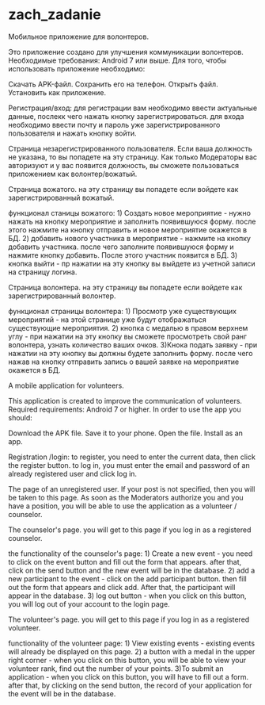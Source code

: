 # zach_zadanie
Мобильное приложение для волонтеров.

Это приложение создано для улучшения коммуникации волонтеров. Необходимые требования: Android 7 или выше. Для того, чтобы использовать приложение необходимо:

Скачать APK-файл. 
Сохранить его на телефон. 
Открыть файл. 
Установить как приложение.

Регистрация/вход: для регистрации вам необходимо ввести актуальные данные, послекк чего нажать кнопку зарегистрироваться. для входа необходимо ввести почту и пароль уже зарегистрированного пользователя и нажать кнопку войти.

Страница незарегистрированного пользователя. Если ваша должность не указана, то вы попадете на эту страницу. Как только Модераторы вас авторизуют и у вас появится должность, вы сможете пользоваться приложением как волонтер/вожатый.

Страница вожатого. на эту страницу вы попадете если войдете как зарегистрированный вожатый.

функционал станицы вожатого: 1) Создать новое мероприятие - нужно нажать на кнопку мероприятие и заполнить появившуюся форму. после этого нажмите на кнопку отправить и новое мероприятие окажется в БД. 2) добавить нового участника в мероприятие - нажмите на кнопку добавить участника. после чего заполните появившуюся форму и нажмите кнопку добавить. После этого участник появится в БД. 3) кнопка выйти - пр нажатии на эту кнопку вы выйдете из учетной записи на страницу логина.

Страница волонтера. на эту страницу вы попадете если войдете как зарегистрированный волонтер.

функционал страницы волонтера: 1) Просмотр уже существующих мероприятий - на этой странице уже будут отображаться существующие мероприятия. 2) кнопка с медалью в правом верхнем углу - при нажатии на эту кнопку вы сможете просмотреть свой ранг волонтера, узнать количество ваших очков. 3)Кнока подать заявку - при нажатии на эту кнопку вы должны будете заполнить форму. после чего нажав на кнопку отправить запись о вашей заявке на мероприятие окажется в БД.

A mobile application for volunteers.

This application is created to improve the communication of volunteers. Required requirements: Android 7 or higher. In order to use the app you should:

Download the APK file. 
Save it to your phone. 
Open the file. 
Install as an app.

Registration /login: to register, you need to enter the current data, then click the register button. to log in, you must enter the email and password of an already registered user and click log in.

The page of an unregistered user. If your post is not specified, then you will be taken to this page. As soon as the Moderators authorize you and you have a position, you will be able to use the application as a volunteer / counselor.

The counselor's page. you will get to this page if you log in as a registered counselor.

the functionality of the counselor's page: 1) Create a new event - you need to click on the event button and fill out the form that appears. after that, click on the send button and the new event will be in the database. 2) add a new participant to the event - click on the add participant button. then fill out the form that appears and click add. After that, the participant will appear in the database. 3) log out button - when you click on this button, you will log out of your account to the login page.

The volunteer's page. you will get to this page if you log in as a registered volunteer.

functionality of the volunteer page: 1) View existing events - existing events will already be displayed on this page. 2) a button with a medal in the upper right corner - when you click on this button, you will be able to view your volunteer rank, find out the number of your points. 3)To submit an application - when you click on this button, you will have to fill out a form. after that, by clicking on the send button, the record of your application for the event will be in the database.
